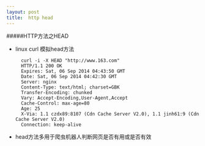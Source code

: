 ```yaml
---
layout:	post
title:	http head
---
```



#####HTTP方法之HEAD
	
* linux curl 模拟head方法

		curl -i -X HEAD "http://www.163.com"
		HTTP/1.1 200 OK
		Expires: Sat, 06 Sep 2014 04:43:50 GMT
		Date: Sat, 06 Sep 2014 04:42:30 GMT
		Server: nginx
		Content-Type: text/html; charset=GBK
		Transfer-Encoding: chunked
		Vary: Accept-Encoding,User-Agent,Accept
		Cache-Control: max-age=80
		Age: 25
		X-Via: 1.1 czdx89:8107 (Cdn Cache Server V2.0), 1.1 jinh61:9 (Cdn Cache Server V2.0)
		Connection: keep-alive

* head方法多用于爬虫机器人判断网页是否有用或是否有效
